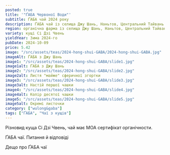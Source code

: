 ```yaml
---
posted: true
title: '"ҐАБА Червоної Води"'
subtitle: ҐАБА чай 2024 року
description: ҐАБА чай із селища Джу Шань, Наньтов, Центральний Тайвань.
region: органічна фарма із селища Джу Шань, Наньтов, Центральний Тайвань
variety: кущі Сі Дзі Чвень
yieldYear: Зима 2024-го
pubDate: 2024-10-09
price: 5.42
image: "/src/assets/teas/2024-hong-shui-GABA/2024-hong-shui-GABA.jpg"
imageAlt: ҐАБА з Джу Шань
image1: "/src/assets/teas/2024-hong-shui-GABA/slide1.jpg"
image1alt: ҐАБА з Джу Шань
image2: "/src/assets/teas/2024-hong-shui-GABA/slide2.jpg"
image2alt: Листя "майже" сферичної згортки
image3: "/src/assets/teas/2024-hong-shui-GABA/slide3.jpg"
image3alt: Настій першої чашки
image4: "/src/assets/teas/2024-hong-shui-GABA/slide4.jpg"
image4alt: Колір десятої чашки
image5: "/src/assets/teas/2024-hong-shui-GABA/slide5.jpg"
image5alt: Окремі листочки
category: ["wulong&gaba"]
tags: ["ҐАБА", "Чаї з кущів"]
---
```


Різновид куща Сі Дзі Чвень, чай має МОА сертифікат органічности.

ҐАБА чаї. Питання й відповіді

Дещо про ҐАБА чаї